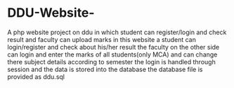 # DDU-Website-
A php website project on ddu in which student can register/login and check result and faculty can upload marks 
in this website a student can login/register and check about his/her result
the faculty on the other side can login and enter the marks of all students(only MCA) and can change there subject details according to semester
the login is handled through session and the data is stored into the database
the database file is provided as ddu.sql
